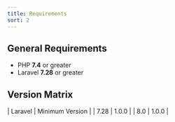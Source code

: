 ```yaml
---
title: Requirements
sort: 2
---
```


## General Requirements

- PHP **7.4** or greater
- Laravel **7.28** or greater

## Version Matrix

| Laravel | Minimum Version |
| 7.28 | 1.0.0 |
| 8.0 | 1.0.0 |
